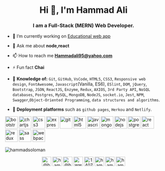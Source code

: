<h1 align="center">Hi 👋, I'm Hammad Ali</h1>
<h3 align="center">I am a Full-Stack (MERN) Web Developer.</h3>

- 🔭 I’m currently working on [Educational web app](https://github.com/Hammadsoloman/edusavior-frontEnd)

- 💬 Ask me about **node,react**

- 📫 How to reach me **Hammadali95@yahoo.com**

- ⚡ Fun fact **Chai**


- 💬 **Knowledge of:** `Git`, `GitHub`, `VsCode`, `HTML5`, `CSS3`, `Responsive web design`, `FontAwesome`, `Javascript`(Vanilla, ES6), `ESlint`, `DOM`, `jQuery`, `Bootstrap`, `JSON`,
 `ReactJS`, `Enzyme`, `Redux`, `AXIOS`, `3rd Party API`, `NoSQL databases`, `Postgres`, `MySQL`, `MongoDB`, `NodeJS`, `socket.io`, `Jest`, `NPM`, `Swagger`,`Object-Oriented Programming`, `data structures and algorithms`.


- 💬 **Deployment platforms** such as `github pages`, `Herkou` and `Netlify`.


<p align="left"><img src="https://devicons.github.io/devicon/devicon.git/icons/bootstrap/bootstrap-plain.svg" alt="bootstrap" width="40" height="40"/> <img src="https://www.chartjs.org/media/logo-title.svg" alt="chartjs" width="40" height="40"/> <img src="https://devicons.github.io/devicon/devicon.git/icons/css3/css3-original-wordmark.svg" alt="css3" width="40" height="40"/> <img src="https://devicons.github.io/devicon/devicon.git/icons/express/express-original-wordmark.svg" alt="express" width="40" height="40"/> <img src="https://www.vectorlogo.zone/logos/git-scm/git-scm-icon.svg" alt="git" width="40" height="40"/> <img src="https://devicons.github.io/devicon/devicon.git/icons/html5/html5-original-wordmark.svg" alt="html5" width="40" height="40"/> <img src="https://devicons.github.io/devicon/devicon.git/icons/javascript/javascript-original.svg" alt="javascript" width="40" height="40"/> <img src="https://devicons.github.io/devicon/devicon.git/icons/mongodb/mongodb-original-wordmark.svg" alt="mongodb" width="40" height="40"/> <img src="https://devicons.github.io/devicon/devicon.git/icons/nodejs/nodejs-original-wordmark.svg" alt="nodejs" width="40" height="40"/> <img src="https://devicons.github.io/devicon/devicon.git/icons/postgresql/postgresql-original-wordmark.svg" alt="postgresql" width="40" height="40"/> <img src="https://devicons.github.io/devicon/devicon.git/icons/react/react-original-wordmark.svg" alt="react" width="40" height="40"/> <img src="https://devicons.github.io/devicon/devicon.git/icons/redux/redux-original.svg" alt="redux" width="40" height="40"/> <img src="https://devicons.github.io/devicon/devicon.git/icons/sass/sass-original.svg" alt="sass" width="40" height="40"/> <img src="https://devicons.github.io/devicon/devicon.git/icons/webpack/webpack-original.svg" alt="webpack" width="40" height="40"/></p><img align="center" src="https://github-readme-stats.vercel.app/api/top-langs/?username=hammadsoloman&layout=compact&hide=html" alt="hammadsoloman" />

<p align="center">
<a href="https://codepen.io/@hammadsoloman" target="blank"><img align="center" src="https://cdn.jsdelivr.net/npm/simple-icons@3.0.1/icons/codepen.svg" alt="@hammadsoloman" height="30" width="30" /></a>
<a href="https://dev.to/hammadsoloman" target="blank"><img align="center" src="https://cdn.jsdelivr.net/npm/simple-icons@3.0.1/icons/dev-dot-to.svg" alt="hammadsoloman" height="30" width="30" /></a>
<a href="https://twitter.com/@hammad_a_s" target="blank"><img align="center" src="https://cdn.jsdelivr.net/npm/simple-icons@3.0.1/icons/twitter.svg" alt="@hammad_a_s" height="30" width="30" /></a>
<a href="https://linkedin.com/in/www.linkedin.com/in/hammad95" target="blank"><img align="center" src="https://cdn.jsdelivr.net/npm/simple-icons@3.0.1/icons/linkedin.svg" alt="www.linkedin.com/in/hammad95" height="30" width="30" /></a>
<a href="https://stackoverflow.com/users/14072229" target="blank"><img align="center" src="https://cdn.jsdelivr.net/npm/simple-icons@3.0.1/icons/stackoverflow.svg" alt="14072229" height="30" width="30" /></a>
<a href="https://dribbble.com/hammad" target="blank"><img align="center" src="https://cdn.jsdelivr.net/npm/simple-icons@3.0.1/icons/dribbble.svg" alt="hammad" height="30" width="30" /></a>
<a href="https://www.behance.net/hammad" target="blank"><img align="center" src="https://cdn.jsdelivr.net/npm/simple-icons@3.0.1/icons/behance.svg" alt="hammad" height="30" width="30" /></a>
<a href="https://medium.com/hammad_abusulieman" target="blank"><img align="center" src="https://cdn.jsdelivr.net/npm/simple-icons@3.0.1/icons/medium.svg" alt="hammad_abusulieman" height="30" width="30" /></a>
</p>
